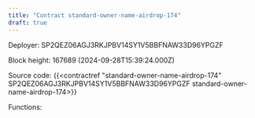```yaml
---
title: "Contract standard-owner-name-airdrop-174"
draft: true
---
```

Deployer: SP2QEZ06AGJ3RKJPBV14SY1V5BBFNAW33D96YPGZF


 



Block height: 167689 (2024-09-28T15:39:24.000Z)

Source code: {{<contractref "standard-owner-name-airdrop-174" SP2QEZ06AGJ3RKJPBV14SY1V5BBFNAW33D96YPGZF standard-owner-name-airdrop-174>}}

Functions:


